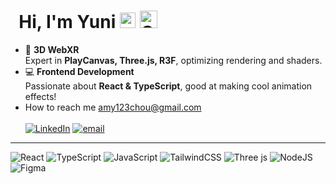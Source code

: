 # &nbsp; Hi, I'm Yuni <img src="https://raw.githubusercontent.com/Tarikul-Islam-Anik/Animated-Fluent-Emojis/master/Emojis/Hand%20gestures/Waving%20Hand.png" alt="Waving Hand" width="25" height="25" />  <img src="https://raw.githubusercontent.com/Tarikul-Islam-Anik/Animated-Fluent-Emojis/master/Emojis/Animals/Cat%20Face.png" alt="Cat Face" width="28" height="28" />

- 🧸 **3D WebXR**\
Expert in **PlayCanvas, Three.js, R3F**, optimizing rendering and shaders.
- 💻 **Frontend Development**\
Passionate about **React & TypeScript**, good at making cool animation effects!
- How to reach me&nbsp;amy123chou@gmail.com \
\
[![LinkedIn](https://img.shields.io/badge/LinkedIn-%230077B5.svg?logo=linkedin&logoColor=white)](https://www.linkedin.com/in/yun-huei/) [![email](https://img.shields.io/badge/Email-D14836?logo=gmail&logoColor=white)](mailto:amy123chou@gmail.com) 

---


![React](https://img.shields.io/badge/react-%2320232a.svg?style=for-the-badge&logo=react&logoColor=%2361DAFB) ![TypeScript](https://img.shields.io/badge/typescript-%23007ACC.svg?style=for-the-badge&logo=typescript&logoColor=white) ![JavaScript](https://img.shields.io/badge/javascript-%23323330.svg?style=for-the-badge&logo=javascript&logoColor=%23F7DF1E)
 ![TailwindCSS](https://img.shields.io/badge/tailwindcss-%2338B2AC.svg?style=for-the-badge&logo=tailwind-css&logoColor=white) ![Three js](https://img.shields.io/badge/threejs-black?style=for-the-badge&logo=three.js&logoColor=white) ![NodeJS](https://img.shields.io/badge/node.js-6DA55F?style=for-the-badge&logo=node.js&logoColor=white) ![Figma](https://img.shields.io/badge/figma-%23F24E1E.svg?style=for-the-badge&logo=figma&logoColor=white) 
